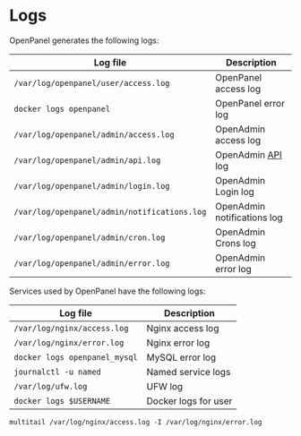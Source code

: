 # Logs

OpenPanel generates the following logs:

| Log file | Description |
|----------|-------------|
|`/var/log/openpanel/user/access.log`|OpenPanel access log|
|`docker logs openpanel`|OpenPanel error log|
|`/var/log/openpanel/admin/access.log`|OpenAdmin access log|
|`/var/log/openpanel/admin/api.log`|OpenAdmin [API](/api/) log|
|`/var/log/openpanel/admin/login.log`|OpenAdmin Login log|
|`/var/log/openpanel/admin/notifications.log`|OpenAdmin notifications log|
|`/var/log/openpanel/admin/cron.log`|OpenAdmin Crons log|
|`/var/log/openpanel/admin/error.log`|OpenAdmin error log|

Services used by OpenPanel have the following logs:

| Log file | Description |
|----------|-------------|
|`/var/log/nginx/access.log`|Nginx access log|
|`/var/log/nginx/error.log`|Nginx error log|
|`docker logs openpanel_mysql`|MySQL error log|
|`journalctl -u named`|Named service logs|
|`/var/log/ufw.log`|UFW log|
|`docker logs $USERNAME`|Docker logs for user|

```
multitail /var/log/nginx/access.log -I /var/log/nginx/error.log
```
